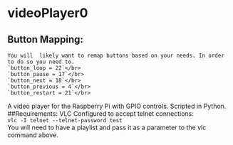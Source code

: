# videoPlayer0
## Button Mapping:
	You will  likely want to remap buttons based on your needs. In order to do so you need to.
	`button_loop = 22`</br>
	`button_pause = 17`</br>
	`button_next = 18`</br>
	`button_previous = 4`</br>
	`button_restart = 21`</br>
 A video player for the Raspberry Pi with GPIO controls. Scripted in Python. 
##Requirements:
 VLC Configured to accept telnet connections:</br>
 `vlc -I telnet --telnet-password test`</br>
 You will need to have a playlist and pass it as a parameter to the vlc command above.
